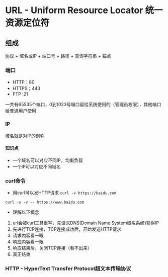 # URL  - Uniform Resource Locator 统一资源定位符  
## 组成   
协议 + 域名或IP + 端口号 + 路径 + 查询字符串 + 锚点

### 端口  
* HTTP：80
* HTTPS；443
* FTP :21   

一共有65535个端口，0到1023号端口留给系统使用的（管理员权限），其他端口给普通用户使用

### IP
域名就是对IP的别称  
#### 知识点
* 一个域名可以对应不同IP，均衡负载 
* 一个IP可以对应不同域名

### curl命令 
* 用curl可以发HTTP请求
 `curl -v https://baidu.com`
 
 `curl -s -v -- https://www.baidu.com`
 * 理解以下概念
 1. url会被curl工具重写，先请求DNS(Domain Name System域名系统)获得IP
 2. 先进行TCP连接，TCP连接成功后，开始发送HTTP请求
 3. 请求内容看一眼
 4. 响应内容看一眼
 5. 响应结束后，关闭TCP连接（看不出来）
 6. 真正结束

### HTTP - HyperText Transfer Protocol超文本传输协议

